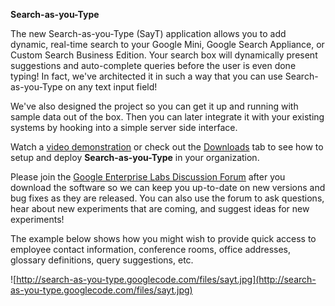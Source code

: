 **Search-as-you-Type**

The new Search-as-you-Type (SayT) application allows you to add dynamic, real-time search to your Google Mini, Google Search Appliance, or Custom Search Business Edition.  Your search box will dynamically present suggestions and auto-complete queries before the user is even done typing!  In fact, we've architected it in such a way that you can use Search-as-you-Type on any text input field!

We've also designed the project so you can get it up and running with sample data out of the box.  Then you can later integrate it with your existing systems by hooking into a simple server side interface.

Watch a [video demonstration](http://www.google.com/enterprise/labs/sayt_video.html) or check out the [Downloads](http://code.google.com/p/search-as-you-type/downloads/list) tab to see how to setup and deploy **Search-as-you-Type** in your organization.

Please join the [Google Enterprise Labs Discussion Forum](http://groups.google.com/group/google-enterprise-labs) after you download the software so we can keep you up-to-date on new versions and bug fixes as they are released.  You can also use the forum to ask questions, hear about new experiments that are coming, and suggest ideas for new experiments!

The example below shows how you might wish to provide quick access to employee contact information, conference rooms, office addresses, glossary definitions, query suggestions, etc.


![http://search-as-you-type.googlecode.com/files/sayt.jpg](http://search-as-you-type.googlecode.com/files/sayt.jpg)